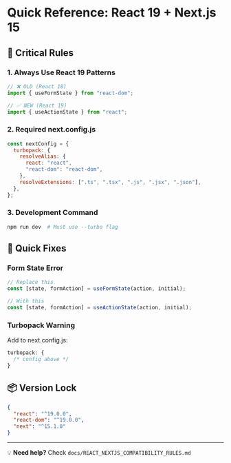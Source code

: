# Quick Reference: React 19 + Next.js 15

## 🚨 Critical Rules

### 1. Always Use React 19 Patterns

```javascript
// ❌ OLD (React 18)
import { useFormState } from "react-dom";

// ✅ NEW (React 19)
import { useActionState } from "react";
```

### 2. Required next.config.js

```javascript
const nextConfig = {
  turbopack: {
    resolveAlias: {
      react: "react",
      "react-dom": "react-dom",
    },
    resolveExtensions: [".ts", ".tsx", ".js", ".jsx", ".json"],
  },
};
```

### 3. Development Command

```bash
npm run dev  # Must use --turbo flag
```

## 🔧 Quick Fixes

### Form State Error

```javascript
// Replace this
const [state, formAction] = useFormState(action, initial);

// With this
const [state, formAction] = useActionState(action, initial);
```

### Turbopack Warning

Add to next.config.js:

```javascript
turbopack: {
  /* config above */
}
```

## 📦 Version Lock

```json
{
  "react": "^19.0.0",
  "react-dom": "^19.0.0",
  "next": "^15.1.0"
}
```

---

💡 **Need help?** Check `docs/REACT_NEXTJS_COMPATIBILITY_RULES.md`

